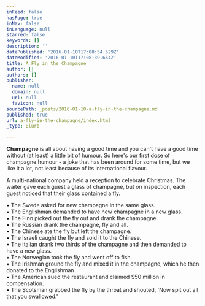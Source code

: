 ```yaml
---
inFeed: false
hasPage: true
inNav: false
inLanguage: null
starred: false
keywords: []
description: ''
datePublished: '2016-01-10T17:08:54.529Z'
dateModified: '2016-01-10T17:08:39.654Z'
title: A Fly in the Champagne
author: []
authors: []
publisher:
  name: null
  domain: null
  url: null
  favicon: null
sourcePath: _posts/2016-01-10-a-fly-in-the-champagne.md
published: true
url: a-fly-in-the-champagne/index.html
_type: Blurb

---
```

**Champagne** is all about having a good time and you can't have a good time without (at least) a little bit of humour. So here's our first dose of champagne humour - a joke that has been around for some time, but we like it a lot, not least because of its international flavour.

A multi-national company held a reception to celebrate Christmas. The waiter gave each guest a glass of champagne, but on inspection, each guest noticed that their glass contained a fly.

• The Swede asked for new champagne in the same glass.  
• The Englishman demanded to have new champagne in a new glass.  
• The Finn picked out the fly out and drank the champagne.  
• The Russian drank the champagne, fly and all.  
• The Chinese ate the fly but left the champagne.  
• The Israeli caught the fly and sold it to the Chinese.  
• The Italian drank two thirds of the champagne and then demanded to have a new glass.  
• The Norwegian took the fly and went off to fish.  
• The Irishman ground the fly and mixed it in the champagne, which he then donated to the Englishman  
• The American sued the restaurant and claimed $50 million in compensation.  
• The Scotsman grabbed the fly by the throat and shouted, 'Now spit out all that you swallowed.'